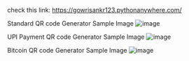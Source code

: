check this link: https://gowrisankr123.pythonanywhere.com/

Standard QR code Generator Sample Image
![image](https://github.com/user-attachments/assets/e661f779-0d0a-48e1-a581-d4b7dc5e947c)

UPI Payment QR code Generator Sample Image
![image](https://github.com/user-attachments/assets/39cd61be-1ec5-44ec-9150-f656b1240d3b)

Bitcoin QR code Generator Sample Image
![image](https://github.com/user-attachments/assets/780da661-6294-4c8e-91b9-e37c0421e8ab)

